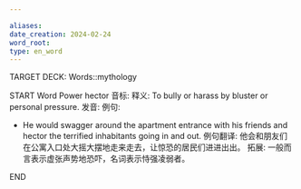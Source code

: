 ```yaml
---

aliases: 
date_creation: 2024-02-24
word_root: 
type: en_word
---
```

TARGET DECK: Words::mythology

START
Word Power
hector
音标: 
释义:
To bully or harass by bluster or personal pressure.
发音:
例句:
- He would swagger around the apartment entrance with his friends and hector the terrified inhabitants going in and out.
例句翻译:
他会和朋友们在公寓入口处大摇大摆地走来走去，让惊恐的居民们进进出出。
拓展:
一般而言表示虚张声势地恐吓，名词表示恃强凌弱者。
<!--ID: 1708780397612-->
END